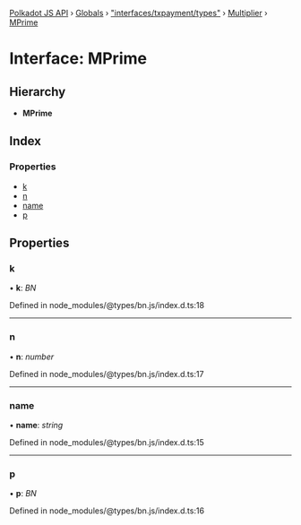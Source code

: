 [Polkadot JS API](../README.md) › [Globals](../globals.md) › ["interfaces/txpayment/types"](../modules/_interfaces_txpayment_types_.md) › [Multiplier](_interfaces_txpayment_types_.multiplier.md) › [MPrime](_interfaces_txpayment_types_.multiplier.mprime.md)

# Interface: MPrime

## Hierarchy

* **MPrime**

## Index

### Properties

* [k](_interfaces_txpayment_types_.multiplier.mprime.md#k)
* [n](_interfaces_txpayment_types_.multiplier.mprime.md#n)
* [name](_interfaces_txpayment_types_.multiplier.mprime.md#name)
* [p](_interfaces_txpayment_types_.multiplier.mprime.md#p)

## Properties

###  k

• **k**: *BN*

Defined in node_modules/@types/bn.js/index.d.ts:18

___

###  n

• **n**: *number*

Defined in node_modules/@types/bn.js/index.d.ts:17

___

###  name

• **name**: *string*

Defined in node_modules/@types/bn.js/index.d.ts:15

___

###  p

• **p**: *BN*

Defined in node_modules/@types/bn.js/index.d.ts:16
